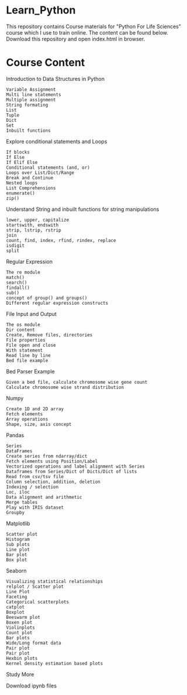 # Learn_Python
This repository contains Course materials for "Python For Life Sciences" course which I use to train online. The content can be found below.
Download this repository and open index.html in browser.

# Course Content
Introduction to Data Structures in Python

    Variable Assignment
    Multi line statements
    Multiple assignment
    String formating
    List
    Tuple
    Dict
    Set
    Inbuilt functions


Explore conditional statements and Loops

    If blocks
    If Else
    If Elif Else
    Conditional statements (and, or)
    Loops over List/Dict/Range
    Break and Continue
    Nested loops
    List Comprehensions
    enumerate()
    zip()


Understand String and inbuilt functions for string manipulations

    lower, upper, capitalize
    startswith, endswith
    strip, lstrip, rstrip
    join
    count, find, index, rfind, rindex, replace
    isdigit
    split


Regular Expression

    The re module
    match()
    search()
    findall()
    sub()
    concept of group() and groups()
    Different regular expression constructs


File Input and Output

    The os module
    Dir content
    Create, Remove files, directories
    File properties
    File open and close
    With statement
    Read line by line
    Bed file example


Bed Parser Example

    Given a bed file, calculate chromosome wise gene count
    Calculate chromosome wise strand distribution


Numpy

    Create 1D and 2D array
    Fetch elements
    Array operations
    Shape, size, axis concept


Pandas

    Series
    DataFrames
    Create series from ndarray/dict
    Fetch elements using Position/Label
    Vectorized operations and label alignment with Series
    Dataframes from Series/Dict of Dicts/Dict of lists
    Read from csv/tsv file
    Column selection, addition, deletion
    Indexing / selection
    Loc, iloc
    Data alignment and arithmetic
    Merge tables
    Play with IRIS dataset
    Groupby


Matplotlib

    Scatter plot
    Histogram
    Sub plots
    Line plot
    Bar plot
    Box plot


Seaborn

    Visualizing statistical relationships
    relplot / Scatter plot
    Line Plot
    Faceting
    Categorical scatterplots
    catplot
    Boxplot
    Beeswarm plot
    Boxen plot
    Violinplots
    Count plot
    Bar plots
    Wide/Long format data
    Pair plot
    Pair plot
    Hexbin plots
    Kernel density estimation based plots


Study More


Download ipynb files
